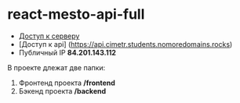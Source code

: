 # react-mesto-api-full
* [Доступ к серверу](https://cimetr.students.nomoredomains.rocks)
* [Доступ к api] (https://api.cimetr.students.nomoredomains.rocks)
* Публичный IP **84.201.143.112**

В проекте длежат две папки:
1. Фронтенд проекта **/frontend**
2. Бэкенд проекта **/backend**
